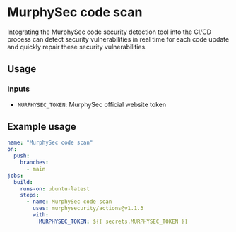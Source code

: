 # MurphySec code scan

Integrating the MurphySec code security detection tool into the CI/CD process can detect security vulnerabilities in real time for each code update and quickly repair these security vulnerabilities.



## Usage

### Inputs
- `MURPHYSEC_TOKEN`: MurphySec official website token

## Example usage
```yaml
name: "MurphySec code scan"
on:
  push:
    branches:
      - main
jobs:
  build:
    runs-on: ubuntu-latest
    steps:
      - name: MurphySec code scan
        uses: murphysecurity/actions@v1.1.3
        with:
          MURPHYSEC_TOKEN: ${{ secrets.MURPHYSEC_TOKEN }}
```

